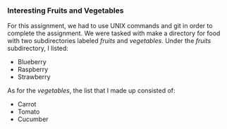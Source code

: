### Interesting Fruits and Vegetables
For this assignment, we had to use UNIX commands and git in order to complete the assignment. We were tasked with make a directory for food with two subdirectories labeled _fruits_ and _vegetables_. Under the _fruits_ subdirectory, I listed:
* Blueberry
* Raspberry
* Strawberry

As for the _vegetables_, the list that I made up consisted of:
* Carrot
* Tomato
* Cucumber
